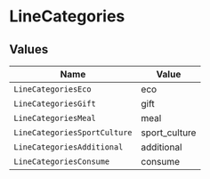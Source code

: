 # LineCategories


## Values

| Name                         | Value                        |
| ---------------------------- | ---------------------------- |
| `LineCategoriesEco`          | eco                          |
| `LineCategoriesGift`         | gift                         |
| `LineCategoriesMeal`         | meal                         |
| `LineCategoriesSportCulture` | sport_culture                |
| `LineCategoriesAdditional`   | additional                   |
| `LineCategoriesConsume`      | consume                      |